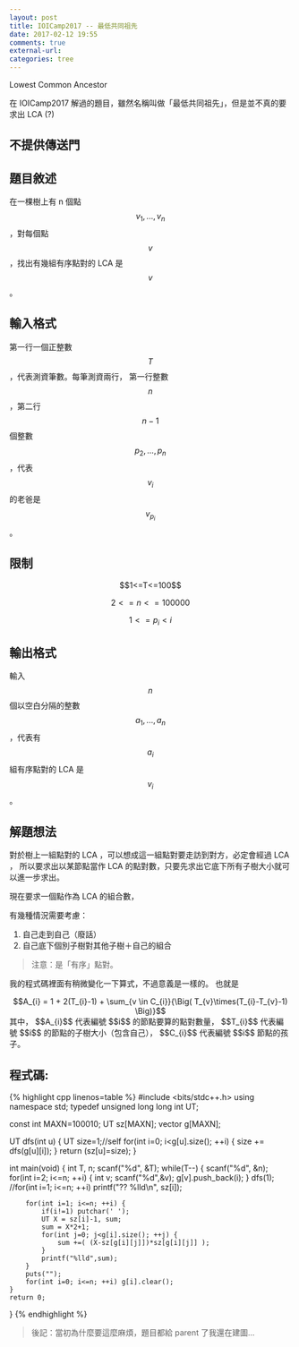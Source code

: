 ```yaml
---
layout: post
title: IOICamp2017 -- 最低共同祖先
date: 2017-02-12 19:55
comments: true
external-url:
categories: tree
---
```


Lowest Common Ancestor

在 IOICamp2017 解過的題目，雖然名稱叫做「最低共同祖先」，但是並不真的要求出 LCA (?)

## 不提供傳送門

## 題目敘述
在一棵樹上有 n 個點 $$v_{1}, ... , v_{n}$$ ，對每個點 $$v$$ ，找出有幾組有序點對的 LCA 是 $$v$$ 。

## 輸入格式
第一行一個正整數 $$T$$ ，代表測資筆數。每筆測資兩行，
第一行整數 $$n$$ ，第二行 $$n-1$$ 個整數 $$p_{2}, ... , p_{n}$$ ，代表 $$v_{i}$$ 的老爸是 $$v_{p_{i}}$$ 。

## 限制

<center>
$$1<=T<=100$$

$$2<=n<=100000$$

$$1<=p_{i}<i$$
</center>

## 輸出格式
輸入 $$n$$ 個以空白分隔的整數 $$a_{1}, ... , a_{n}$$ ，代表有 $$a_{i}$$ 組有序點對的 LCA 是 $$v_{i}$$ 。

## 解題想法
對於樹上一組點對的 LCA ，可以想成這一組點對要走訪到對方，必定會經過 LCA ，
所以要求出以某節點當作 LCA 的點對數，只要先求出它底下所有子樹大小就可以進一步求出。

現在要求一個點作為 LCA 的組合數，

有幾種情況需要考慮：

1. 自己走到自己（廢話）
2. 自己底下個別子樹對其他子樹＋自己的組合

> 注意：是「有序」點對。

我的程式碼裡面有稍微變化一下算式，不過意義是一樣的。
也就是
<center>
$$A_{i} = 1 + 2(T_{i}-1) + \sum_{v \in C_{i}}{\Big( T_{v}\times(T_{i}-T_{v}-1) \Big)}$$
</center>
其中， $$A_{i}$$ 代表編號 $$i$$ 的節點要算的點對數量， $$T_{i}$$ 代表編號 $$i$$ 的節點的子樹大小（包含自己）， $$C_{i}$$ 代表編號 $$i$$ 節點的孩子。

## 程式碼:

{% highlight cpp linenos=table %}
#include <bits/stdc++.h>
using namespace std;
typedef unsigned long long int UT;

const int MAXN=100010;
UT sz[MAXN];
vector<int> g[MAXN];

UT dfs(int u) {
    UT size=1;//self
    for(int i=0; i<g[u].size(); ++i) {
        size += dfs(g[u][i]);
    }
    return (sz[u]=size);
}

int main(void) {
    int T, n;
    scanf("%d", &T);
    while(T--) {
        scanf("%d", &n);
        for(int i=2; i<=n; ++i) {
            int v;
            scanf("%d",&v);
            g[v].push_back(i);
        }
        dfs(1);
        //for(int i=1; i<=n; ++i) printf("?? %lld\n", sz[i]);        

        for(int i=1; i<=n; ++i) {
            if(i!=1) putchar(' ');
            UT X = sz[i]-1, sum;
            sum = X*2+1;
            for(int j=0; j<g[i].size(); ++j) {
                sum +=( (X-sz[g[i][j]])*sz[g[i][j]] );
            }
            printf("%lld",sum);
        }
        puts("");
        for(int i=0; i<=n; ++i) g[i].clear();
    }
    return 0;
}
{% endhighlight %}

> 後記：當初為什麼要這麼麻煩，題目都給 parent 了我還在建圖...
